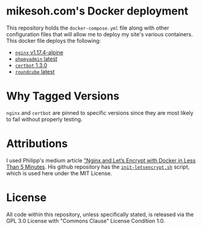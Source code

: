 # mikesoh.com's Docker deployment

This repository holds the `docker-compose.yml` file along with other 
configuration files that will allow me to deploy my site's various
containers.  This docker file deploys the following:

* [`nginx` v1.17.4-alpine](https://hub.docker.com/_/nginx)
* [`phpmyadmin` latest](https://hub.docker.com/r/phpmyadmin/phpmyadmin)
* [`certbot` 1.3.0](https://hub.docker.com/r/certbot/certbot)
* [`roundcube` latest](https://hub.docker.com/r/roundcube/roundcubemail)

# Why Tagged Versions

`nginx` and `certbot` are pinned to specific versions since they are
most likely to fail without properly testing.

# Attributions

I used Philipp's medium article ["Nginx and Let’s Encrypt with Docker in
Less Than 5 Minutes](https://medium.com/@pentacent/nginx-and-lets-encrypt-with-docker-in-less-than-5-minutes-b4b8a60d3a71).
His github repository has the [`init-letsencrypt.sh`](https://github.com/wmnnd/nginx-certbot/blob/master/init-letsencrypt.sh) 
script, which is used here under the MIT License.

# License

All code within this repository, unless specifically stated, is released
via the GPL 3.0 License with "Commons Clause" License Condition 1.0.
